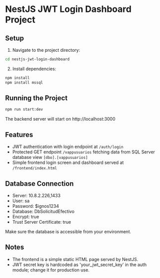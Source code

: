 # NestJS JWT Login Dashboard Project

## Setup

1. Navigate to the project directory:
```bash
cd nestjs-jwt-login-dashboard
```

2. Install dependencies:
```bash
npm install
npm install mssql
```

## Running the Project

```bash
npm run start:dev
```

The backend server will start on http://localhost:3000

## Features

- JWT authentication with login endpoint at `/auth/login`
- Protected GET endpoint `/vappusuarios` fetching data from SQL Server database view `[dbo].[vappusuarios]`
- Simple frontend login screen and dashboard served at `/frontend/index.html`

## Database Connection

- Server: 10.8.2.226,1433
- User: sa
- Password: $ignos1234
- Database: DbSolicitudEfectivo
- Encrypt: true
- Trust Server Certificate: true

Make sure the database is accessible from your environment.

## Notes

- The frontend is a simple static HTML page served by NestJS.
- JWT secret key is hardcoded as 'your_jwt_secret_key' in the auth module; change it for production use.
